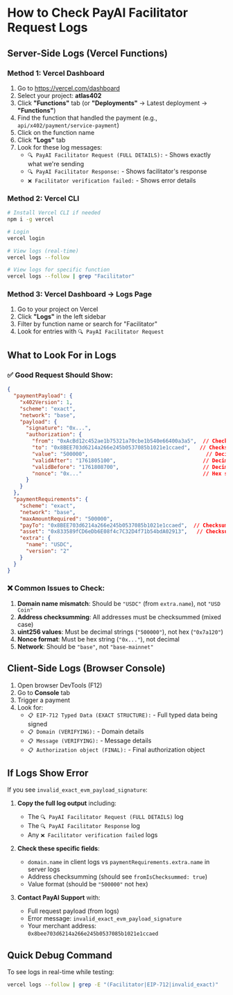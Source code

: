 # How to Check PayAI Facilitator Request Logs

## Server-Side Logs (Vercel Functions)

### Method 1: Vercel Dashboard
1. Go to https://vercel.com/dashboard
2. Select your project: **atlas402**
3. Click **"Functions"** tab (or **"Deployments"** → Latest deployment → **"Functions"**)
4. Find the function that handled the payment (e.g., `api/x402/payment/service-payment`)
5. Click on the function name
6. Click **"Logs"** tab
7. Look for these log messages:
   - `🔍 PayAI Facilitator Request (FULL DETAILS):` - Shows exactly what we're sending
   - `🔍 PayAI Facilitator Response:` - Shows facilitator's response
   - `❌ Facilitator verification failed:` - Shows error details

### Method 2: Vercel CLI
```bash
# Install Vercel CLI if needed
npm i -g vercel

# Login
vercel login

# View logs (real-time)
vercel logs --follow

# View logs for specific function
vercel logs --follow | grep "Facilitator"
```

### Method 3: Vercel Dashboard → Logs Page
1. Go to your project on Vercel
2. Click **"Logs"** in the left sidebar
3. Filter by function name or search for "Facilitator"
4. Look for entries with `🔍 PayAI Facilitator Request`

## What to Look For in Logs

### ✅ Good Request Should Show:
```json
{
  "paymentPayload": {
    "x402Version": 1,
    "scheme": "exact",
    "network": "base",
    "payload": {
      "signature": "0x...",
      "authorization": {
        "from": "0xAcBd12c452ae1b75321a70cbe1b540e66400a3a5",  // Checksummed
        "to": "0x8BEE703d6214a266e245b0537085b1021e1ccaed",   // Checksummed
        "value": "500000",                                      // Decimal string
        "validAfter": "1761805100",                            // Decimal string
        "validBefore": "1761808700",                           // Decimal string
        "nonce": "0x..."                                       // Hex string
      }
    }
  },
  "paymentRequirements": {
    "scheme": "exact",
    "network": "base",
    "maxAmountRequired": "500000",
    "payTo": "0x8BEE703d6214a266e245b0537085b1021e1ccaed",  // Checksummed
    "asset": "0x833589fCD6eDb6E08f4c7C32D4f71b54bdA02913",   // Checksummed
    "extra": {
      "name": "USDC",
      "version": "2"
    }
  }
}
```

### ❌ Common Issues to Check:
1. **Domain name mismatch**: Should be `"USDC"` (from `extra.name`), not `"USD Coin"`
2. **Address checksumming**: All addresses must be checksummed (mixed case)
3. **uint256 values**: Must be decimal strings (`"500000"`), not hex (`"0x7a120"`)
4. **Nonce format**: Must be hex string (`"0x..."`), not decimal
5. **Network**: Should be `"base"`, not `"base-mainnet"`

## Client-Side Logs (Browser Console)

1. Open browser DevTools (F12)
2. Go to **Console** tab
3. Trigger a payment
4. Look for:
   - `📋 EIP-712 Typed Data (EXACT STRUCTURE):` - Full typed data being signed
   - `📋 Domain (VERIFYING):` - Domain details
   - `📋 Message (VERIFYING):` - Message details
   - `📋 Authorization object (FINAL):` - Final authorization object

## If Logs Show Error

If you see `invalid_exact_evm_payload_signature`:

1. **Copy the full log output** including:
   - The `🔍 PayAI Facilitator Request (FULL DETAILS)` log
   - The `🔍 PayAI Facilitator Response` log
   - Any `❌ Facilitator verification failed` logs

2. **Check these specific fields**:
   - `domain.name` in client logs vs `paymentRequirements.extra.name` in server logs
   - Address checksumming (should see `fromIsChecksummed: true`)
   - Value format (should be `"500000"` not hex)

3. **Contact PayAI Support** with:
   - Full request payload (from logs)
   - Error message: `invalid_exact_evm_payload_signature`
   - Your merchant address: `0x8bee703d6214a266e245b0537085b1021e1ccaed`

## Quick Debug Command

To see logs in real-time while testing:
```bash
vercel logs --follow | grep -E "(Facilitator|EIP-712|invalid_exact)"
```

